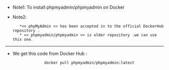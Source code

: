 * Note1: To install phpmyadmin/phpmyadmin on Docker

* Note2:

         *<< phpMyAdmin >> has been accepted in to the official DockerHub repository .
         * << phpmyadmin/phpmyadmin >> is older repository .we can use this one.
---------------------------------------------------------------------------------

* We get this code from Docker Hub :

                    docker pull phpmyadmin/phpmyadmin:latest

